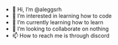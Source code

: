 - 👋 Hi, I’m @aleggsrh
- 👀 I’m interested in learning how to code
- 🌱 I’m currently learning how to learn
- 💞️ I’m looking to collaborate on nothing
- 📫 How to reach me is through discord

<!---
aleggsrh/aleggsrh is a ✨ special ✨ repository because its `README.md` (this file) appears on your GitHub profile.
You can click the Preview link to take a look at your changes.
--->
